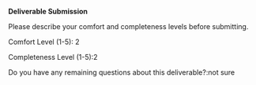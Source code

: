 **Deliverable Submission**

Please describe your comfort and completeness levels before submitting.

Comfort Level (1-5): 2

Completeness Level (1-5):2

Do you have any remaining questions about this deliverable?:not sure

